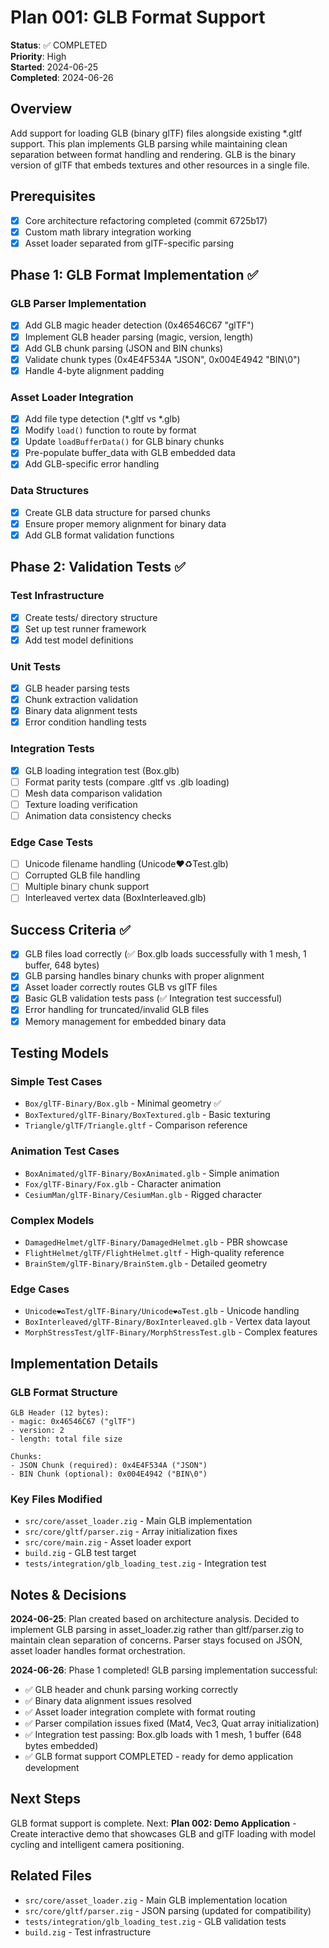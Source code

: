 # Plan 001: GLB Format Support

**Status**: ✅ COMPLETED  
**Priority**: High  
**Started**: 2024-06-25  
**Completed**: 2024-06-26  

## Overview

Add support for loading GLB (binary glTF) files alongside existing *.gltf support. This plan implements GLB parsing while maintaining clean separation between format handling and rendering. GLB is the binary version of glTF that embeds textures and other resources in a single file.

## Prerequisites

- [x] Core architecture refactoring completed (commit 6725b17)
- [x] Custom math library integration working
- [x] Asset loader separated from glTF-specific parsing

## Phase 1: GLB Format Implementation ✅

### GLB Parser Implementation
- [x] Add GLB magic header detection (0x46546C67 "glTF")
- [x] Implement GLB header parsing (magic, version, length)
- [x] Add GLB chunk parsing (JSON and BIN chunks)
- [x] Validate chunk types (0x4E4F534A "JSON", 0x004E4942 "BIN\0")
- [x] Handle 4-byte alignment padding

### Asset Loader Integration
- [x] Add file type detection (*.gltf vs *.glb)
- [x] Modify `load()` function to route by format
- [x] Update `loadBufferData()` for GLB binary chunks
- [x] Pre-populate buffer_data with GLB embedded data
- [x] Add GLB-specific error handling

### Data Structures
- [x] Create GLB data structure for parsed chunks
- [x] Ensure proper memory alignment for binary data
- [x] Add GLB format validation functions

## Phase 2: Validation Tests ✅

### Test Infrastructure
- [x] Create tests/ directory structure
- [x] Set up test runner framework
- [x] Add test model definitions

### Unit Tests
- [x] GLB header parsing tests
- [x] Chunk extraction validation
- [x] Binary data alignment tests
- [x] Error condition handling tests

### Integration Tests
- [x] GLB loading integration test (Box.glb)
- [ ] Format parity tests (compare .gltf vs .glb loading)
- [ ] Mesh data comparison validation
- [ ] Texture loading verification
- [ ] Animation data consistency checks

### Edge Case Tests
- [ ] Unicode filename handling (Unicode❤♻Test.glb)
- [ ] Corrupted GLB file handling
- [ ] Multiple binary chunk support
- [ ] Interleaved vertex data (BoxInterleaved.glb)

## Success Criteria ✅

- [x] GLB files load correctly (✅ Box.glb loads successfully with 1 mesh, 1 buffer, 648 bytes)
- [x] GLB parsing handles binary chunks with proper alignment
- [x] Asset loader correctly routes GLB vs glTF files
- [x] Basic GLB validation tests pass (✅ Integration test successful)
- [x] Error handling for truncated/invalid GLB files
- [x] Memory management for embedded binary data

## Testing Models

### Simple Test Cases
- `Box/glTF-Binary/Box.glb` - Minimal geometry ✅
- `BoxTextured/glTF-Binary/BoxTextured.glb` - Basic texturing
- `Triangle/glTF/Triangle.gltf` - Comparison reference

### Animation Test Cases
- `BoxAnimated/glTF-Binary/BoxAnimated.glb` - Simple animation
- `Fox/glTF-Binary/Fox.glb` - Character animation
- `CesiumMan/glTF-Binary/CesiumMan.glb` - Rigged character

### Complex Models
- `DamagedHelmet/glTF-Binary/DamagedHelmet.glb` - PBR showcase
- `FlightHelmet/glTF/FlightHelmet.gltf` - High-quality reference
- `BrainStem/glTF-Binary/BrainStem.glb` - Detailed geometry

### Edge Cases
- `Unicode❤♻Test/glTF-Binary/Unicode❤♻Test.glb` - Unicode handling
- `BoxInterleaved/glTF-Binary/BoxInterleaved.glb` - Vertex data layout
- `MorphStressTest/glTF-Binary/MorphStressTest.glb` - Complex features

## Implementation Details

### GLB Format Structure
```
GLB Header (12 bytes):
- magic: 0x46546C67 ("glTF")
- version: 2
- length: total file size

Chunks:
- JSON Chunk (required): 0x4E4F534A ("JSON")
- BIN Chunk (optional): 0x004E4942 ("BIN\0")
```

### Key Files Modified
- `src/core/asset_loader.zig` - Main GLB implementation
- `src/core/gltf/parser.zig` - Array initialization fixes
- `src/core/main.zig` - Asset loader export
- `build.zig` - GLB test target
- `tests/integration/glb_loading_test.zig` - Integration test

## Notes & Decisions

**2024-06-25**: Plan created based on architecture analysis. Decided to implement GLB parsing in asset_loader.zig rather than gltf/parser.zig to maintain clean separation of concerns. Parser stays focused on JSON, asset loader handles format orchestration.

**2024-06-26**: Phase 1 completed! GLB parsing implementation successful:
- ✅ GLB header and chunk parsing working correctly
- ✅ Binary data alignment issues resolved 
- ✅ Asset loader integration complete with format routing
- ✅ Parser compilation issues fixed (Mat4, Vec3, Quat array initialization)
- ✅ Integration test passing: Box.glb loads with 1 mesh, 1 buffer (648 bytes embedded)
- ✅ GLB format support COMPLETED - ready for demo application development

## Next Steps

GLB format support is complete. Next: **Plan 002: Demo Application** - Create interactive demo that showcases GLB and glTF loading with model cycling and intelligent camera positioning.

## Related Files

- `src/core/asset_loader.zig` - Main GLB implementation location
- `src/core/gltf/parser.zig` - JSON parsing (updated for compatibility)
- `tests/integration/glb_loading_test.zig` - GLB validation tests
- `build.zig` - Test infrastructure
